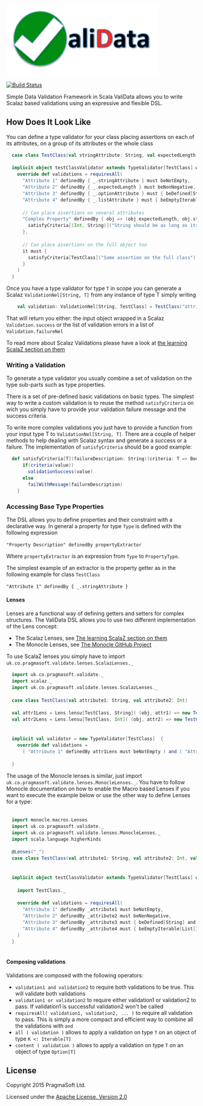 <img src=ValiData.png width=400  />

[![Build Status](https://travis-ci.org/galarragas/ValiData.svg)](http://travis-ci.org/galarragas/ValiData)

Simple Data Validation Framework in Scala
ValiData allows you to write Scalaz based validations using an expressive and flexible DSL.

## How Does It Look Like

You can define a type validator for your class placing assertions on each of its attributes, on a group of its attributes or the whole class 

```scala
  case class TestClass(val stringAttribute: String, val expectedLength: Int, val optionAttribute: Option[String], val listAttribute: List[Int] = List.empty)

  implicit object testClassValidator extends TypeValidator[TestClass] with BaseValidations {
    override def validations = requiresAll(
      "Attribute 1" definedBy { _.stringAttribute } must beNotEmpty,
      "Attribute 2" definedBy { _.expectedLength } must beNonNegative,
      "Attribute 3" definedBy { _.optionAttribute } must { beDefined[String] and content(beValidAsRegex) },
      "Attribute 4" definedBy { _.listAttribute } must { beEmptyIterable[List[Int]] or all( beNonNegative[Int] ) },

      // Can place assertions on several attributes
      "Complex Property" definedBy { obj => (obj.expectedLength, obj.stringAttribute) } must {
        satisfyCriteria[(Int, String)]("String should be as long as its declared len") { case (len, string) => string.length == len }
      },

      // Can place assertions on the full object too
      it must {
        satisfyCriteria[TestClass]("Some assertion on the full class") { obj => if(obj.stringAttribute.isEmpty) obj.optionAttribute.isDefined else true }
      }
    )
  }
```

Once you have a type validator for type `T` in scope you can generate a Scalaz `ValidationNel[String, T]` from any instance of type T simply writing

```scala
    val validation: ValidationNel[String, TestClass] = TestClass("attrib1", 1, Some(".+")).validated
```

That will return you either: the input object wrapped in a Scalaz `Validation.success` or the list of validation errors in a list of `Validation.failureNel` 

To read more about Scalaz Validations please have a look at [the learning ScalaZ section on them](http://eed3si9n.com/learning-scalaz/Validation.html)


### Writing a Validation

To generate a type validator you usually combine a set of validation on the type sub-parts such as type properties.

There is a set of pre-defined basic validations on basic types. The simplest way to write a custom validation is to 
reuse the method `satisfyCriteria` on wich you simply have to provide your validation failure message and the success criteria.

To write more complex validations you just have to provide a function from your input type T to `ValidationNel[String, T]`. 
There are a couple of helper methods to help dealing with Scalaz syntax and generate a success or a failure. The implementation of `satisfyCriteria` should be a good example:

```scala
  def satisfyCriteria[T](failureDescription: String)(criteria: T => Boolean): DataValidationFunction[T] = (value: T) => {
      if(criteria(value))
        validationSuccess(value)
      else
        failWithMessage(failureDescription)
    }
```

### Accessing Base Type Properties

The DSL allows you to define properties and their constraint with a declarative way.
In general a property for type `Type` is defined with the following expression

` "Property Description" definedBy propertyExtractor `

Where `propertyExtractor` is an expression from `Type` to `PropertyType`. 

The simplest example of an extractor is the property getter as in the following example for class `TestClass`

`"Attribute 1" definedBy { _.stringAttribute }`

#### Lenses 

Lenses are a functional way of defining getters and setters for complex structures. The ValiData DSL allows you to use
two different implementation of the Lens concept:

- The Scalaz Lenses, see [The learning ScalaZ section on them](http://eed3si9n.com/learning-scalaz/Lens.html)
- The Monocle Lenses, see [The Monocle GitHub Project](https://github.com/julien-truffaut/Monocle)


To use ScalaZ lenses you simply have to import `uk.co.pragmasoft.validate.lenses.ScalazLenses._` 

```scala
  import uk.co.pragmasoft.validate._
  import scalaz._
  import uk.co.pragmasoft.validate.lenses.ScalazLenses._

  case class TestClass(val attribute1: String, val attribute2: Int)

  val attr1Lens = Lens.lensu[TestClass, String]( (obj, attr1) => new TestClass(attr1, obj.attribute2),  obj => obj.attribute1 )
  val attr2Lens = Lens.lensu[TestClass, Int]( (obj, attr2) => new TestClass(obj.attribute1, attr2),  obj => obj.attribute2 )
  

  implicit val validator = new TypeValidator[TestClass]  {
    override def validations =
      ( "Attribute 1" definedBy attr1Lens must beNotEmpty ) and ( "Attribute2" definedBy attr2Lens must beNonNegative )

  }
```

The usage of the Monocle lenses is similar, just import `uk.co.pragmasoft.validate.lenses.MonocleLenses._`. 
You have to follow Monocle documentation on how to enable the Macro based Lenses if you want to execute the example below or use the other way to define Lenses for a type:

```scala

  import monocle.macros.Lenses
  import uk.co.pragmasoft.validate._
  import uk.co.pragmasoft.validate.lenses.MonocleLenses._
  import scala.language.higherKinds

  @Lenses("_")
  case class TestClass(val attribute1: String, val attribute2: Int, val attribute3: Option[String], val attribute4: List[Int] = List.empty)


  implicit object testClassValidator extends TypeValidator[TestClass] with BaseValidations {

    import TestClass._

    override def validations = requiresAll(
      "Attribute 1" definedBy _attribute1 must beNotEmpty,
      "Attribute 2" definedBy _attribute2 must beNonNegative,
      "Attribute 3" definedBy _attribute3 must { beDefined[String] and content(beValidAsRegex) },
      "Attribute 4" definedBy _attribute4 must { beEmptyIterable[List[Int]] or all( beNonNegative[Int] ) }
    )
  }
 
```

#### Composing validations

Validations are composed with the following operators:

- `validation1 and validation2` to require both validations to be true. This will validate both validations
- `validation1 or validation2` to require either validation1 or validation2 to pass. If validation1 is successful validation2 won't be called
- `requiresAll( validation1, validation2, ... )` to require all validation to pass. This is simply a more compact and efficient way to combine all the validations with `and`
- `all ( validation )` allows to apply a validation on type `T` on an object of type `K <: Iterable[T]`
- `content ( validation )` allows to apply a validation on type `T` on an object of type `Option[T]`

## License

Copyright 2015 PragmaSoft Ltd.

Licensed under the [Apache License, Version 2.0](http://www.apache.org/licenses/LICENSE-2.0)
